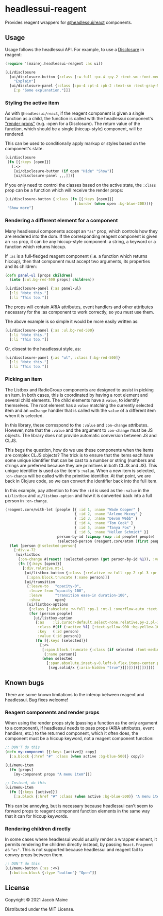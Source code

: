 # headlessui-reagent

Provides reagent wrappers for [@headlessui/react][headlessui] components.

## Usage

Usage follows the headlessui API. For example, to use a
[Disclosure][headlessui-disclosure] in reagent:

```clojure
(require '[mainej.headlessui-reagent :as ui])

[ui/disclosure
  [ui/disclosure-button {:class [:w-full :px-4 :py-2 :text-sm :font-medium :text-purple-900 :bg-purple-100 :rounded-lg]}
    "Explain"]
  [ui/disclosure-panel {:class [:px-4 :pt-4 :pb-2 :text-sm :text-gray-500]}
    [:p "Some explanation."]]]
```

### Styling the active item

As with `@headlessui/react`, if the reagent component is given a single
function as a child, the function is called with the headlessui component's
["render props"][render-props] (e.g. :open for a Disclosure). The return
value of the function, which should be a single (hiccup-style) component, will
be rendered.

This can be used to conditionally apply markup or styles based on the
component's state.

```clojure
[ui/disclosure
 (fn [{:keys [open]}]
   [:<>
    [ui/disclosure-button (if open "Hide" "Show")]
    [ui/disclosure-panel ,,,]])]
```

If you only need to control the classes based on the active state, the `:class`
prop can be a function which will receive the render props:

```clojure
[ui/disclosure-button {:class (fn [{:keys [open]}]
                                [:border (when open :bg-blue-200)])}
 "Show more"]
```

### Rendering a different element for a component

Many headlessui components accept an `"as"` prop, which controls how they are
rendered into the dom. If the corresponding reagent component is given an `:as`
prop, it can be any hiccup-style component: a string, a keyword or a function
which returns hiccup.

If `:as` is a full-fledged reagent component (i.e. a function which returns
hiccup), then that component must accept two arguments, its properties and its
children:

```clojure
(defn panel-ul [props children]
  (into [:ul.bg-red-500 props] children))

[ui/disclosure-panel {:as panel-ul}
  [:li "Note this."]
  [:li "This too."]]
```

The props will contain ARIA attributes, event handlers and other attributes
necessary for the :as component to work correctly, so you must use them.

The above example is so simple it would be more easily written as:

```clojure
[ui/disclosure-panel {:as :ul.bg-red-500}
  [:li "Note this."]
  [:li "This too."]]
```

Or, closest to the headlessui style, as:

```clojure
[ui/disclosure-panel {:as "ul", :class [:bg-red-500]}
  [:li "Note this."]
  [:li "This too."]]
```

### Picking an item

The Listbox and RadioGroup components are designed to assist in picking an item.
In both cases, this is coordinated by having a root element and several child
elements. The child elements have a `value`, to identify themselves. The root
element has a `value` matching the currently selected item and an `onChange`
handler that is called with the `value` of a different item when it is selected.

In this library, these correspond to the `:value` and `:on-change` attributes.
However, note that the `:value` and the argument to `:on-change` must be JS
objects. The library does not provide automatic conversion between JS and CLJS.

This begs the question, how do we use these components when the items are
complex CLJS objects? The trick is to ensure that the items each have some
unique identifier that can be cast to a number or string (numbers and strings
are preferred because they are primitives in both CLJS and JS). This unique
identifier is used as the item's `:value`. When a new item is selected,
`:on-change` will be called with the primitive identifier. At that point, we are
back in Clojure code, so we can convert the identifier back into the full item.

In this example, pay attention to how the `:id` is used as the `:value` in the
`ui/listbox` and `ui/listbox-option` and how it is converted back into a full
person in `:on-change`.

```clojure
(reagent.core/with-let [people [{ :id 1, :name "Wade Cooper" }
                                { :id 2, :name "Arlene Mccoy" }
                                { :id 3, :name "Devon Webb" }
                                { :id 4, :name "Tom Cook" }
                                { :id 5, :name "Tanya Fox" }
                                { :id 6, :name "Hellen Schmidt" }]
                        person-by-id (zipmap (map :id people) people)
                        !selected-person (reagent.core/atom (first people))]
  (let [person @!selected-person]
    [:div.w-72
     [ui/listbox
      {:on-change #(reset! !selected-person (get person-by-id %1)), :value (:id person)}
      (fn [{:keys [open]}]
        [:div.relative.mt-1
         [ui/listbox-button {:class [:relative :w-full :py-2 :pl-3 :pr-10 :text-left :bg-white :rounded-lg :shadow-md :cursor-default :focus:outline-none :focus-visible:ring-2 :focus-visible:ring-opacity-75 :focus-visible:ring-white :focus-visible:ring-offset-orange-300 :focus-visible:ring-offset-2 :focus-visible:border-indigo-500 :sm:text-sm]}
          [:span.block.truncate (:name person)]]
         [ui/transition
          {:leave-to   "opacity-0",
           :leave-from "opacity-100",
           :leave      "transition ease-in duration-100",
           :show       open}
          [ui/listbox-options
           {:class [:absolute :w-full :py-1 :mt-1 :overflow-auto :text-base :bg-white :rounded-md :shadow-lg :max-h-60 :ring-1 :ring-black :ring-opacity-5 :focus:outline-none :sm:text-sm]}
           (for [person people]
             [ui/listbox-option
              {:as    :li.cursor-default.select-none.relative.py-2.pl-10.pr-4
               :class #(if (:active %1) [:text-yellow-900 :bg-yellow-100] :text-gray-900)
               :key   (:id person)
               :value (:id person)}
              (fn [{:keys [selected]}]
                [:<>
                 [:span.block.truncate {:class (if selected :font-medium :font-normal)}
                  (:name person)]
                 (when selected
                   [:span.absolute.inset-y-0.left-0.flex.items-center.pl-3.text-yellow-600
                    [svg.solid/x {:aria-hidden "true"}]])])])]]])]]))
```

## Known bugs

There are some known limitations to the interop between reagent and headlessui.
Bug fixes welcome!

### Reagent components and render props

When using the render props style (passing a function as the only argument to a
component), if headlessui needs to pass props (ARIA attributes, event handlers,
etc.) to the returned component, which it often does, the component must be a
hiccup keyword, not a reagent component function:

```clojure
;; DON'T do this
(defn my-component [{:keys [active]} copy]
  [:a.block {:href "#" :class (when active :bg-blue-500)} copy])

[ui/menu-item
  (fn [props]
    [my-component props "A menu item"])]

;; Instead, do this
[ui/menu-item
  (fn [{:keys [active]}]
    [:a.block {:href "#" :class (when active :bg-blue-500)} "A menu item"])]
```

This can be annoying, but is necessary because headlessui can't seem to forward
props to reagent component function elements in the same way that it can for
hiccup keywords.

### Rendering children directly

In some cases where headlessui would usually render a wrapper element, it
permits rendering the children directly instead, by passing `React.Fragment` as
`"as"`. This is not supported because headlessui and reagent fail to convey
props between them.

```clojure
;; DON'T do this
[ui/menu-button {:as :<>}
  [:button.block {:type "button"} "Open"]]
```

## License

Copyright © 2021 Jacob Maine

Distributed under the MIT License.

[render-props]: https://reactjs.org/docs/render-props.html
[headlessui]: https://headlessui.dev/
[headlessui-disclosure]: https://headlessui.dev/react/disclosure

